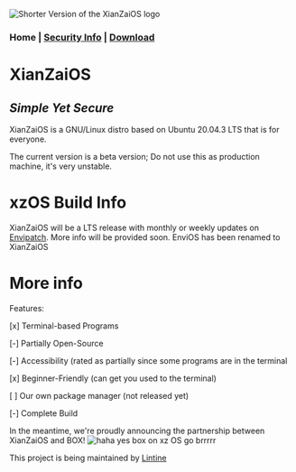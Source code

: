 ![Shorter Version of the XianZaiOS logo](https://media.discordapp.net/attachments/890976217677828176/895634522635386900/unknown.png "XianZaiOS Shorter Logo")
### Home | [Security Info](https://lintine.github.io/XianZaiOS/SECURITY) | [Download](https://lintine.github.io/XianZaiOS/DOWNLOAD)
# XianZaiOS
## _Simple Yet Secure_
XianZaiOS is a GNU/Linux distro based on Ubuntu 20.04.3 LTS that is for everyone.

The current version is a beta version;
	Do not use this as production machine, it's very unstable.

# xzOS Build Info
XianZaiOS will be a LTS release with monthly or weekly updates on [Envipatch](https://envipatch.weebly.com/).
More info will be provided soon.
EnviOS has been renamed to XianZaiOS

# More info
Features:

[x] Terminal-based Programs

[-] Partially Open-Source

[-] Accessibility (rated as partially since some programs are in the terminal

[x] Beginner-Friendly (can get you used to the terminal)

[ ] Our own package manager (not released yet)

[-] Complete Build

In the meantime, we're proudly announcing the partnership between XianZaiOS and BOX!
![haha yes box on xz OS go brrrrr](https://media.discordapp.net/attachments/797178229194489907/895638004956295218/boxonxzos.png "Partnership Icon")









This project is being maintained by [Lintine](https://lintine.github.io/)
